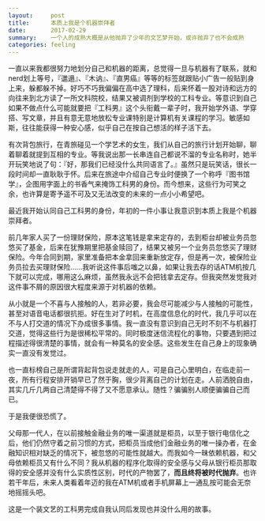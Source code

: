 ```yaml
---
layout:     post
title:      本质上我是个机器崇拜者
date:       2017-02-29
summary:    一个人的成熟大概是从他抛弃了少年的文艺梦开始，或许抛弃了也不会成熟
categories: feeling
---
```


一直以来我都很努力地划分自己和机器的距离，总觉得一旦与机器有了联系，就和nerd划上等号，『邋遢』、『木讷』、『直男癌』等等的标签就跟贴小广告一般贴到身上来，躲都躲不掉。好巧不巧我偏偏在高中选了理科，后来怀着一股对诗和远方的向往来到北方读了一所文科院校，结果又被调剂到学校的工科专业。等意识到自己如果不做点什么可能就要把『工科男』这个头衔戴一辈子时，我开始学外语、学穿搭、写文章，并且有意无意地放松专业课特别是计算机有关课程的学习。敏感如斯，往往能获得一种安心感，似乎自己在按自己想活的样子活下去。

有次背包旅行，在青旅碰见一个学艺术的女生，我们从自己的旅行计划开始聊，聊着聊着就提到互相的专业。等我说出那一长串连自己都说不溜的专业名称时，她半开玩笑地说了句：『好，那我们已经没什么共同语言了。』虽然只是玩笑话，很长一段时间却一直耿耿于怀。后来在旅途中介绍自己专业时便换了一个称呼『图书馆学』，企图用字面上的书香气来掩饰工科男的身份。而今想来，这些行为可笑之余，也许算是寄予遥不可及又无法改变的未来的一点小小希望吧。

最近我开始认同自己工科男的身份，年初的一件小事让我意识到本质上我是个机器崇拜者。

前几年家人买了一份理财保险，原本这笔钱是拿来定存的，去到柜台却被业务员忽悠买了基金，后来在犹豫期里把基金赎回了，结果又被另一个业务员忽悠买了理财保险。今年合同到期，家里准备把本金拿回来重新放定存，但是再一次，被保险业务员拉去买理财保险……我听说这件事后嗤之以鼻，如果让我去存的话ATM机按几下就可以完成，哪用这么麻烦，虽然我永远不会把钱拿去定存。但我突然发觉我对这件事不屑的原因很大程度来源于对机器的依赖。

从小就是一个不喜与人接触的人，若非必要，我会尽可能减少与人接触的可能性，甚至对语音电话都很抗拒。好在生对了时机，在高度信息化的时代，我几乎可以在不与人打交道的情况下办成很多事情。我一直没有意识到自己无时不刻不与机器打交道，觉得这些行为是很稀松平常的。同时极度迷信流程化的事物，只要遇到把过程描述得很清楚的事情，就会有一种莫名的安全感。这些发生在自己身上的现象确实一直没有发觉过。

也一直标榜自己是所谓背起背包说走就走的人，可是自己心里明白，在临走前一夜，所有行程安排开销早已了然于胸，很少背离自己的计划在走。人前洒脱自由，其实几斤几两自己清楚得不得了又不愿意承认。随性？骗骗别人顺便骗骗自己而已。

于是我便很恐慌了。

父母那一代人，在以前接触金融业务的唯一渠道就是柜员，以至于银行电信化之后，他们仍然守着之前习惯的方式，把柜员当成他们金融业务的唯一操办者，在金融知识相对缺乏的情况下，被忽悠的可能性就越大。而我如今一昧依赖机器，和父母依赖柜员又有什么不同？我从机器的程序化取得的安全感与父母从银行柜员那取得的安全感并没有什么实质性区别，时代的产物罢了，**而且终将被时代抛弃**。也许若干年后，未来人类看着年迈的我在ATM机或者手机屏幕上一通乱按可能会无奈地摇摇头吧。

这是一个装文艺的工科男完成自我认同后发现也并没什么用的故事。